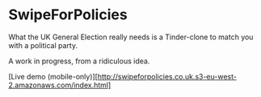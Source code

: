 # SwipeForPolicies 
What the UK General Election really needs is a Tinder-clone to match you with a political party.

A work in progress, from a ridiculous idea.

[Live demo (mobile-only)][http://swipeforpolicies.co.uk.s3-eu-west-2.amazonaws.com/index.html]
